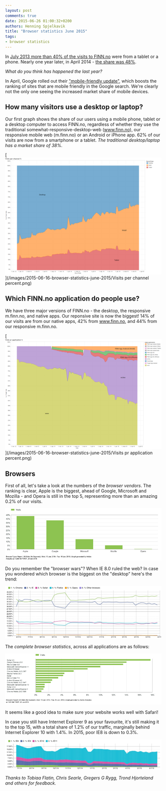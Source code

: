 ```yaml
---
layout: post
comments: true
date: 2015-06-26 01:00:32+0200
authors: Henning Spjelkavik
title: "Browser statistics June 2015"
tags:
- browser statistics
---
```

In [July 2013 more than 40% of the visits to FINN.no](http://hjemmehos.finn.no/no/webfolk_+_entusiaster/finn_labs/FINN-statistikken+for+sommeren+2013.9UFRnSXl.ips) were from a tablet or a phone. Nearly one year later, in April 2014 - [the share was 48%](http://www.inma.no/ARTIKLER/Blogg/innlegg/FINN-statistikken-for-april-2014).

*What do you think has happened the last year?*

In April, Google rolled out their ["mobile-friendly update"](http://googlewebmastercentral.blogspot.no/2015/04/rolling-out-mobile-friendly-update.html), which boosts the ranking of sites that are mobile friendly in the Google search. We're clearly not the only one seeing the increased market share of mobile devices.

## How many visitors use a desktop or laptop?

Our first graph shows the share of our users using a mobile phone, tablet or a desktop computer to access FINN.no, regardless of whether they use the traditional somewhat-responsive-desktop-web (www.finn.no), our responsive mobile web (m.finn.no) or an Android or iPhone app. 62% of our visits are now from a smartphone or a tablet. *The traditional desktop/laptop has a market share of 38%.*

[<img class="center-block" alt="Channel graph" src="/images/2015-06-16-browser-statistics-june-2015/Visits per channel percent.png"/>](/images/2015-06-16-browser-statistics-june-2015/Visits per channel percent.png)

## Which FINN.no application do people use?

We have three major versions of FINN.no - the desktop, the responsive m.finn.no, and native apps. Our reponsive site is now the biggest! 14% of our visits are from our native apps, 42% from www.finn.no, and 44% from our responsive m.finn.no.

[<img class="center-block" alt="Application graph" src="/images/2015-06-16-browser-statistics-june-2015/Visits pr application percent.png"/>](/images/2015-06-16-browser-statistics-june-2015/Visits pr application percent.png)

## Browsers

First of all, let's take a look at the numbers of the *browser vendors*. The ranking is clear, Apple is the biggest, ahead of Google, Microsoft and Mozilla - and Opera is still in the top 5, representing more than an amazing 0.2% of our visits. 

[<img class="center-block" alt="All providers" src="/images/2015-06-16-browser-statistics-june-2015/browser-types.jpg"/>](/images/2015-06-16-browser-statistics-june-2015/browser-types.jpg)

Do you remember the "browser wars"? When IE 8.0 ruled the web? In case you wondered which browser is the biggest on the "desktop" here's the trend:

[<img class="center-block" alt="Browsers, Windows" src="/images/2015-06-16-browser-statistics-june-2015/desktop.jpg"/>](/images/2015-06-16-browser-statistics-june-2015/desktop.jpg)

The *complete browser statistics*, across all applications are as follows:

<a href="/images/2015-06-16-browser-statistics-june-2015/browsers-all.jpg"><img class="center-block" alt="All browsers" src="/images/2015-06-16-browser-statistics-june-2015/browsers-all.jpg"/></a>

It seems like a good idea to make sure your website works well with Safari!

In case you still have Internet Explorer 9 as your favourite, it's still making it to the top 15, with a total share of 1.2% of our traffic, marginally behind Internet Explorer 10 with 1.4%. In 2015, poor IE8 is down to 0.3%.

<a href="/images/2015-06-16-browser-statistics-june-2015/ie-version.jpg"><img class="center-block" alt="All browsers" src="/images/2015-06-16-browser-statistics-june-2015/ie-versions.jpg"/></a>


*Thanks to Tobiaa Flatin, Chris Searle, Gregers G Rygg, Trond Hjorteland and others for feedback.*

